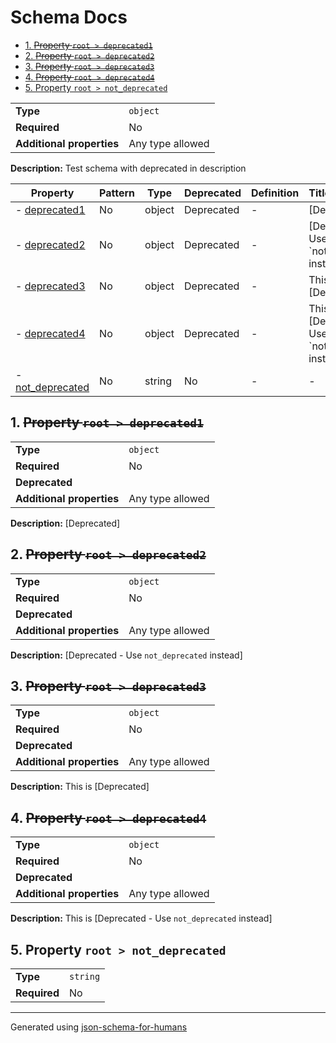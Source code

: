 # Schema Docs

- [1. ~~Property `root > deprecated1`~~](#deprecated1)
- [2. ~~Property `root > deprecated2`~~](#deprecated2)
- [3. ~~Property `root > deprecated3`~~](#deprecated3)
- [4. ~~Property `root > deprecated4`~~](#deprecated4)
- [5. Property `root > not_deprecated`](#not_deprecated)

|                           |                  |
| ------------------------- | ---------------- |
| **Type**                  | `object`         |
| **Required**              | No               |
| **Additional properties** | Any type allowed |

**Description:** Test schema with deprecated in description

| Property                             | Pattern | Type   | Deprecated | Definition | Title/Description                                     |
| ------------------------------------ | ------- | ------ | ---------- | ---------- | ----------------------------------------------------- |
| - [deprecated1](#deprecated1 )       | No      | object | Deprecated | -          | [Deprecated]                                          |
| - [deprecated2](#deprecated2 )       | No      | object | Deprecated | -          | [Deprecated - Use \`not_deprecated\` instead]         |
| - [deprecated3](#deprecated3 )       | No      | object | Deprecated | -          | This is [Deprecated]                                  |
| - [deprecated4](#deprecated4 )       | No      | object | Deprecated | -          | This is [Deprecated - Use \`not_deprecated\` instead] |
| - [not_deprecated](#not_deprecated ) | No      | string | No         | -          | -                                                     |

## <a name="deprecated1"></a>1. ~~Property `root > deprecated1`~~

|                           |                  |
| ------------------------- | ---------------- |
| **Type**                  | `object`         |
| **Required**              | No               |
| **Deprecated**            |
| **Additional properties** | Any type allowed |

**Description:** [Deprecated]

## <a name="deprecated2"></a>2. ~~Property `root > deprecated2`~~

|                           |                  |
| ------------------------- | ---------------- |
| **Type**                  | `object`         |
| **Required**              | No               |
| **Deprecated**            |
| **Additional properties** | Any type allowed |

**Description:** [Deprecated - Use `not_deprecated` instead]

## <a name="deprecated3"></a>3. ~~Property `root > deprecated3`~~

|                           |                  |
| ------------------------- | ---------------- |
| **Type**                  | `object`         |
| **Required**              | No               |
| **Deprecated**            |
| **Additional properties** | Any type allowed |

**Description:** This is [Deprecated]

## <a name="deprecated4"></a>4. ~~Property `root > deprecated4`~~

|                           |                  |
| ------------------------- | ---------------- |
| **Type**                  | `object`         |
| **Required**              | No               |
| **Deprecated**            |
| **Additional properties** | Any type allowed |

**Description:** This is [Deprecated - Use `not_deprecated` instead]

## <a name="not_deprecated"></a>5. Property `root > not_deprecated`

|              |          |
| ------------ | -------- |
| **Type**     | `string` |
| **Required** | No       |

----------------------------------------------------------------------------------------------------------------------------
Generated using [json-schema-for-humans](https://github.com/coveooss/json-schema-for-humans)
